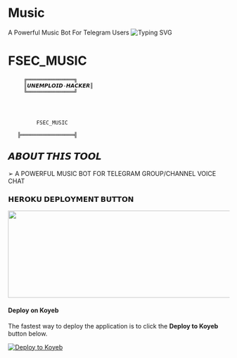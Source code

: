 # Music
A Powerful Music Bot For Telegram Users 
![Typing SVG](https://readme-typing-svg.herokuapp.com?font=Fira+Code&weight=600&size=31&duration=4500&pause=1000&color=RED&multiline=true&width=453&height=100&lines=FALCON+SECURITY)

#  FSEC_MUSIC

         ╔═══════════════╗
         ║𝙐𝙉𝙀𝙈𝙋𝙇𝙊𝙄𝘿-𝙃𝘼𝘾𝙆𝙀𝙍║    
         ╚═══════════════╝


     
     
             FSEC_MUSIC  
     
       ╠═════════════════╣


## 𝘼𝘽𝙊𝙐𝙏 𝙏𝙃𝙄𝙎 𝙏𝙊𝙊𝙇
➢ A POWERFUL MUSIC BOT FOR TELEGRAM GROUP/CHANNEL VOICE CHAT

<h3> 𝗛𝗘𝗥𝗢𝗞𝗨 𝗗𝗘𝗣𝗟𝗢𝗬𝗠𝗘𝗡𝗧 𝗕𝗨𝗧𝗧𝗢𝗡 </h3>
</h3>

<p align="center"><a href="https://dashboard.heroku.com/new?template=https://github.com/UNEMPLOID/filecarry"> <img src="https://graph.org/file/cb9394eec3d0ebce858f9.jpg" width="620" height="198.45"/></a></p>

#### Deploy on Koyeb

The fastest way to deploy the application is to click the **Deploy to Koyeb** button below.


[![Deploy to Koyeb](https://www.koyeb.com/static/images/deploy/button.svg)](https://app.koyeb.com/deploy?type=git&repository=github.com/Unemploid/Filecarry&branch=koyeb&name=filesharingbot)
